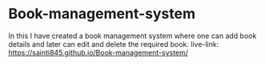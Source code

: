 # Book-management-system
In this I have created a book management system where one can add book details and later can edit and delete  the required book.
live-link: https://sainti845.github.io/Book-management-system/
